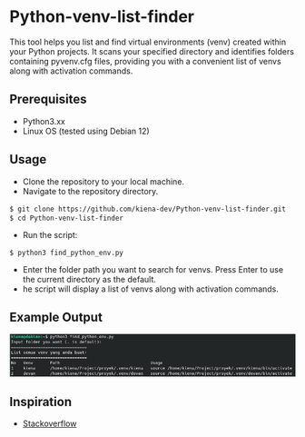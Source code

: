 # Python-venv-list-finder
This tool helps you list and find virtual environments (venv) created within your Python projects. It scans your specified directory and identifies folders containing pyvenv.cfg files, providing you with a convenient list of venvs along with activation commands.

## Prerequisites
* Python3.xx
* Linux OS (tested using Debian 12)
  
## Usage
* Clone the repository to your local machine.
* Navigate to the repository directory.
```
$ git clone https://github.com/kiena-dev/Python-venv-list-finder.git
$ cd Python-venv-list-finder
```
* Run the script:
```
$ python3 find_python_env.py
```
* Enter the folder path you want to search for venvs. Press Enter to use the current directory as the default.
* he script will display a list of venvs along with activation commands.

## Example Output
![Overview](/images/python_env_list.png)

## Inspiration
* [Stackoverflow](https://stackoverflow.com/questions/60873454/how-can-i-list-all-the-virtual-environments-created-with-venv)
